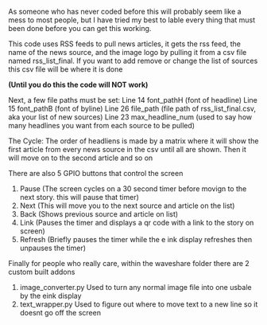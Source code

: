As someone who has never coded before this will probably seem like a mess to most people,
but I have tried my best to lable every thing that must been done before you can get this working.

This code uses RSS feeds to pull news articles, it gets the rss feed, the name of the news source, and the image logo by pulling it from a csv file named rss_list_final.
If you want to add remove or change the list of sources this csv file will be where it is done

**(Until you do this the code will NOT work)**

Next, a few file paths must be set:
Line 14 font_pathH (font of headline)
Line 15 font_pathB (font of byline)
Line 26 file_path (file path of rss_list_final.csv, aka your list of new sources)
Line 23 max_headline_num (used to say how many headlines you want from each source to be pulled)

The Cycle:
  The order of headliens is made by a matrix where it will show the first article from every news source in the csv until all are shown. Then it will move on to the second article and so on

There are also 5 GPIO buttons that control the screen
  1. Pause (The screen cycles on a 30 second timer before movign to the next story. this will pause that timer)
  2. Next (This will move you to the next source and article on the list)
  3. Back (Shows previous source and article on list)
  4. Link (Pauses the timer and displays a qr code with a link to the story on screen)
  5. Refresh (Briefly pauses the timer while the e ink display refreshes then unpauses the timer)

Finally for people who really care, within the waveshare folder there are 2 custom built addons
  1. image_converter.py Used to turn any normal image file into one usbale by the eink display
  2. text_wrapper.py Used to figure out where to move text to a new line so it doesnt go off the screen
